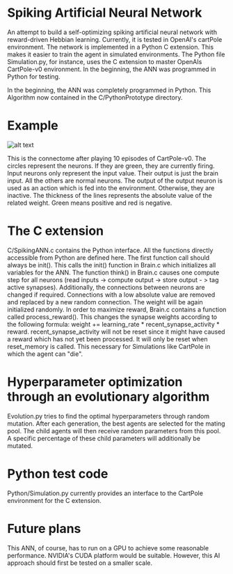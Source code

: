 # Spiking Artificial Neural Network

An attempt to build a self-optimizing spiking artificial neural network with reward-driven Hebbian learning. Currently, it is tested in OpenAI's cartPole environment. The network is implemented in a Python C extension. This makes it easier to train the agent in simulated environments. The Python file Simulation.py, for instance, uses the C extension to master OpenAIs CartPole-v0 environment. In the beginning, the ANN was programmed in Python for testing.

In the beginning, the ANN was completely programmed in Python. This Algorithm now contained in the C/PythonPrototype directory.

# Example
![alt text](https://github.com/AlexanderKoch-Koch/EvolvingANN/blob/master/Example_Connectome.png "example connectome")

This is the connectome after playing 10 episodes of CartPole-v0. The circles represent the neurons. If they are green, they are currently firing. Input neurons only represent the input value. Their output is just the brain input. All the others are normal neurons. The output of the output neuron is used as an action which is fed into the environment. Otherwise, they are inactive. The thickness of the lines represents the absolute value of the related weight. Green means positive and red is negative.

# The C extension
C/SpikingANN.c contains the Python interface. All the functions directly accessible from Python are defined here. The first function call should always be init(). This calls the init() function in Brain.c which initializes all variables for the ANN.
The function think() in Brain.c causes one compute step for all neurons (read inputs -> compute output -> store output - > tag active synapses). Additionally, the connections between neurons are changed if required. Connections with a low absolute value are removed and replaced by a new random connection. The weight will be again initialized randomly.
In order to maximize reward, Brain.c contains a function called process_reward(). This changes the synapse weights according to the following formula: weight += learning_rate * recent_synapse_activity * reward. recent_synapse_activity will not be reset since it might have caused a reward which has not yet been processed. It will only be reset when reset_memory is called. This necessary for Simulations like CartPole in which the agent can "die".

# Hyperparameter optimization through an evolutionary algorithm
Evolution.py tries to find the optimal hyperparameters through random mutation. After each generation, the best agents are selected for the mating pool. The child agents will then receive random parameters from this pool. A specific percentage of these child parameters will additionally be mutated.

# Python test code
Python/Simulation.py currently provides an interface to the CartPole environment for the C extension.

# Future plans
This ANN, of course, has to run on a GPU to achieve some reasonable performance. NVIDIA's CUDA platform would be suitable. However, this AI approach should first be tested on a smaller scale.

